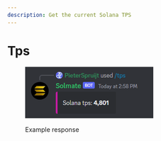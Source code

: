 ```yaml
---
description: Get the current Solana TPS
---
```


# Tps

<figure><img src="../.gitbook/assets/image (8) (2).png" alt=""><figcaption><p>Example response</p></figcaption></figure>
